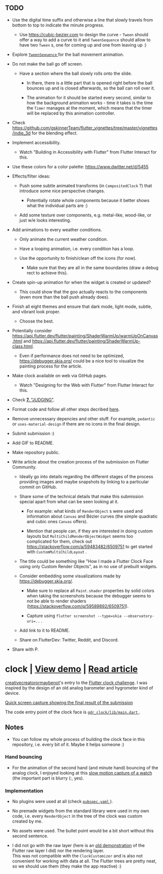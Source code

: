 ## TODO

* Use the digital time suffix and otherwise a line that slowly travels from bottom to top to indicate the minute progress.

  + Use https://cubic-bezier.com to design the curve - `Tween` should offer a way to add a curve to it and `TweenSequence` should allow to have two `Tween` s, one for coming up and one from leaving up :)

* Explore [ `TweenSequence` ](https://api.flutter.dev/flutter/animation/TweenSequence-class.html) for the ball movement animation.

* Do not make the ball go off screen.

  + Have a section where the ball slowly rolls onto the slide.

    - In there, there is a little part that is opened right before the ball bounces up and is closed afterwards, so the ball can roll over it.

    - The animation for it should be started every second, similar to how the background animation works - time it takes is the time the `Timer` manages at the moment, which means that the timer will be replaced by this animation controller.

* Check https://github.com/gskinnerTeam/flutter_vignettes/tree/master/vignettes/indie_3d for the blending effect.

* Implement accessibility.

  + Watch "Building in Accessibility with Flutter" from Flutter Interact for this.

* Use these colors for a color palette: https://www.dwitter.net/d/5455

* Effects/filter ideas:

  + Push some subtle animated transforms (in `CompositedClock` ?) that introduce some nice perspective changes.

    - Potentially rotate whole components because it better shows what the individual parts are :)

  + Add some texture over components, e.g.</a> metal-like, wood-like, or just w/e looks interesting.

* Add animations to every weather conditions.

  + Only animate the current weather condition.

  + Have a looping animation, i.e.</a> every condition has a loop.

  + Use the opportunity to finish/clean off the icons (for now).

    - Make sure that they are all in the same boundaries (draw a debug rect to achieve this).

* Create spin-up animation for when the widget is created or updated? 

  + This could show that the goo actually reacts to the components (even more than the ball push already does).

* Finish all eight themes and ensure that dark mode, light mode, subtle, and vibrant look proper.

  + Choose the best.

* Potentially consider https://api.flutter.dev/flutter/painting/ShaderWarmUp/warmUpOnCanvas.html and https://api.flutter.dev/flutter/painting/ShaderWarmUp-class.html.

  + Even if performance does not need to be optimized, https://debugger.skia.org/ could be a nice tool to visualize the painting process for the article.

* Make clock available on web via GitHub pages.

  + Watch "Designing for the Web with Flutter" from Flutter Interact for this.

* Check [**7.** "JUDGING"](https://docs.google.com/document/d/1ybyQCK8Sy7vrD9wuc6pbgwVkyrVZ7Rd_41r5NXGqlt8/edit?usp=sharing).

* Format code and follow all other steps decribed [here](https://flutter.dev/clock#submissions).

* Remove unnecessary depencies and other stuff. For example, `pedantic` or `uses-material-design` if there are no icons in the final design.

* Submit submission :)

* Add GIF to README.

* Make repository public.

* Write article about the creation process of the submission on Flutter Community.

  + Ideally go into details regarding the different stages of the process providing images and maybe snapshots by linking to a particular commit on GitHub.

  + Share some of the technical details that make this submission special apart from what can be seen looking at it.

    - For example: what kinds of `RenderObject` s were used and information about `Canvas` and Bézier curves (the simple quadratic and cubic ones `Canvas` offers).

    - Mention that people can, if they are interested in doing custom layouts but `MultiChildRenderObjectWidget` seems too complicated for them, check out https://stackoverflow.com/a/59483482/6509751 to get started with `CustomMultiChildLayout` .

  + The title could be something like "How I made a Flutter Clock Face using only Custom Render Objects", as in no use of prebuilt widgets.

  + Consider embedding some visualizations made by https://debugger.skia.org/.

    - Make sure to replace all `Paint.shader` properties by solid colors when taking the screenshots because the debugger seems to not be able to render shaders (https://stackoverflow.com/q/59589892/6509751).

    - Capture using `flutter screenshot --type=skia --observatory-uri=..` .

  + Add link to it to README.

  + Share on FlutterDev: Twitter, Reddit, and Discord.

* Share with P.

# clock | [View demo](https://creativecreatorormaybenot.github.io/clock) | [Read article](https://medium.com/flutter-community/)

[creativecreatorormaybenot](https://github.com/creativecreatorormaybenot)'s entry to the [Flutter clock challenge](https://flutter.dev/clock).
I was inspired by the design of an old analog barometer and hygrometer kind of device.

[Quick screen capture showing the final result of the submission]()

The code entry point of the clock face is [ `gdr_clock/lib/main.dart` ](https://github.com/creativecreatorormaybenot/clock/blob/master/gdr_clock/lib/main.dart).

## Notes

* You can follow my whole process of building the clock face in this repository, i.e.</a> every bit of it. Maybe it helps someone :)

### Hand bouncing

* For the animation of the second hand (and minute hand) bouncing of the analog clock, I enjoyed looking at this [slow motion capture of a watch](https://youtu.be/tyl7-gHRBX8?t=29) (the important part is blurry (:, yes).

### Implementation

* No plugins were used at all (check [ `pubspec.yaml` ](https://github.com/creativecreatorormaybenot/clock/blob/master/gdr_clock/pubspec.yaml)).

* No premade widgets from the standard library were used in my own code, i.e.</a> every `RenderObject` in the tree of the clock was custom created by me.

* No assets were used. The bullet point would be a bit short without this second sentence.

* I did not go with the raw layer (here is an [old demonstration](https://github.com/creativecreatorormaybenot/pong) of the Flutter raw layer I did) nor the rendering layer.<br>This was not compatible with the `ClockCustomizer` and is also not convenient for working with data at all. The Flutter trees are pretty neat, so we should use them (they make the app reactive) :)

